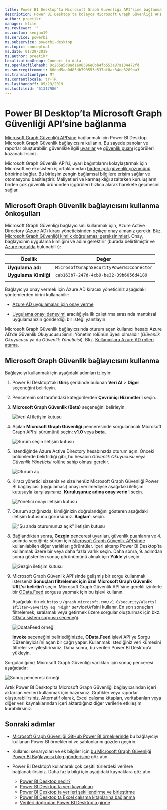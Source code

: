 ```yaml
---
title: Power BI Desktop’ta Microsoft Graph Güvenliği API’sine bağlanma
description: Power BI Desktop’ta kolayca Microsoft Graph Güvenliği API’sine bağlanma
author: preetikr
manager: kfile
ms.reviewer: ''
ms.custom: seojan19
ms.service: powerbi
ms.subservice: powerbi-desktop
ms.topic: conceptual
ms.date: 01/29/2019
ms.author: preetikr
LocalizationGroup: Connect to data
ms.openlocfilehash: 9c265a5d8ad1a08396e0bb4fb553a87a134472fd
ms.sourcegitcommit: 60dad5aa0d85db790553e537bf8ac34ee3289ba3
ms.translationtype: MT
ms.contentlocale: tr-TR
ms.lasthandoff: 05/29/2019
ms.locfileid: "61317986"
---
```

# <a name="connect-to-the-microsoft-graph-security-api-in-power-bi-desktop"></a>Power BI Desktop’ta Microsoft Graph Güvenliği API’sine bağlanma

[Microsoft Graph Güvenliği API’sine](https://aka.ms/graphsecuritydocs) bağlanmak için Power BI Desktop Microsoft Graph Güvenlik bağlayıcısını kullanın. Bu sayede panolar ve raporlar oluşturabilir, güvenlikle ilgili [uyarılar](https://docs.microsoft.com/graph/api/resources/alert?view=graph-rest-1.0) ve [güvenlik puanı](https://docs.microsoft.com/graph/api/resources/securescores?view=graph-rest-beta) içgörüleri kazanabilirsiniz.

Microsoft Graph Güvenlik API’si, uyarı bağıntılarını kolaylaştırmak için Microsoft ve ekosistem iş ortaklarından [birden çok güvenlik çözümünü](https://aka.ms/graphsecurityalerts) birbirine bağlar. Bu birleşim zengin bağlamsal bilgilere erişim sağlar ve otomasyonu basitleştirir. Maliyetleri ve karmaşıklığı azaltırken kuruluşların birden çok güvenlik ürününden içgörüleri hızlıca alarak harekete geçmesini sağlar.

## <a name="prerequisites-to-use-the-microsoft-graph-security-connector"></a>Microsoft Graph Güvenlik bağlayıcısını kullanma önkoşulları

Microsoft Graph Güvenliği bağlayıcısını kullanmak için, Azure Active Directory (Azure AD) kiracı yöneticisinden *açıkça* onay almanız gerekir. Bkz. [Microsoft Graph Güvenliği kimlik doğrulaması gereksinimleri](https://aka.ms/graphsecurityauth).
Onay, bağlayıcının uygulama kimliğini ve adını gerektirir (burada belirtilmiştir ve [Azure portalda](https://portal.azure.com) bulunabilir):

| Özellik | Değer |
|----------|-------|
| **Uygulama adı** | `MicrosoftGraphSecurityPowerBIConnector` |
| **Uygulama Kimliği** | `cab163b7-247d-4cb9-be32-39b6056d4189` |
|||

Bağlayıcıya onay vermek için Azure AD kiracısı yöneticiniz aşağıdaki yöntemlerden birini kullanabilir:

* [Azure AD uygulamaları için onay verme](https://docs.microsoft.com/azure/active-directory/develop/v2-permissions-and-consent)

* [Uygulama onayı deneyimi](https://docs.microsoft.com/azure/active-directory/develop/application-consent-experience) aracılığıyla ilk çalıştırma sırasında mantıksal uygulamanızın gönderdiği bir isteği yanıtlayın
   
Microsoft Graph Güvenlik bağlayıcısında oturum açan kullanıcı hesabı Azure AD’de Güvenlik Okuyucusu Sınırlı Yönetim rolünün üyesi olmalıdır (*Güvenlik Okuyucusu* ya da *Güvenlik Yöneticisi*). Bkz. [Kullanıcılara Azure AD rolleri atama](https://docs.microsoft.com/graph/security-authorization#assign-azure-ad-roles-to-users).

## <a name="using-the-microsoft-graph-security-connector"></a>Microsoft Graph Güvenlik bağlayıcısını kullanma

Bağlayıcıyı kullanmak için aşağıdaki adımları izleyin:

1. Power BI Desktop'taki **Giriş** şeridinde bulunan **Veri Al** > **Diğer** seçeneğini belirleyin.
2. Pencerenin sol tarafındaki kategorilerden **Çevrimiçi Hizmetler**’i seçin.
3. **Microsoft Graph Güvenlik (Beta)** seçeneğini belirleyin.

    ![Veri Al iletişim kutusu](media/desktop-connect-graph-security/GetData.PNG)
    
4. Açılan **Microsoft Graph Güvenliği** penceresinde sorgulanacak Microsoft Graph API’si sürümünü seçin: **v1.0** veya **beta**.

    ![Sürüm seçin iletişim kutusu](media/desktop-connect-graph-security/selectVersion.PNG)
    
5. İstendiğinde Azure Active Directory hesabınızda oturum açın. Önceki bölümlerde belirtildiği gibi, bu hesabın *Güvenlik Okuyucusu* veya *Güvenlik Yöneticisi* rolüne sahip olması gerekir.

    ![Oturum aç](media/desktop-connect-graph-security/SignIn.PNG) 
    
6. Kiracı yönetici sizseniz *ve* size henüz Microsoft Graph Güvenliği Power BI bağlayıcısı (uygulaması) onayı verilmediyse aşağıdaki iletişim kutusuyla karşılaşırsınız. **Kuruluşunuz adına onay verin**’i seçin.

    ![Yönetici onayı iletişim kutusu](media/desktop-connect-graph-security/AdminConsent.PNG)
    
7. Oturum açtığınızda, kimliğinizin doğrulandığını gösteren aşağıdaki iletişim kutusunu görürsünüz. **Bağlan**'ı seçin.

    !["Şu anda oturumunuz açık" iletişim kutusu](media/desktop-connect-graph-security/SignedIn.PNG)
    
8. Bağlandıktan sonra, **Gezgin** penceresi uyarıları, güvenlik puanlarını ve 4. adımda seçtiğiniz sürüm için [Microsoft Graph Güvenlik API’sinde](https://aka.ms/graphsecuritydocs) kullanılabilen diğer varlıkları görüntüler. İçeri aktarıp Power BI Desktop’ta kullanmak üzere bir veya daha fazla varlık seçin. Daha sonra, 9. adımdan sonra gösterilen sonuç görünümünü almak için **Yükle**’yi seçin.

    ![Gezgin iletişim kutusu](media/desktop-connect-graph-security/NavTable.PNG)
    
9. Microsoft Graph Güvenlik API'sinde gelişmiş bir sorgu kullanmak isterseniz **Sonuçları filtrelemek için özel Microsoft Graph Güvenlik URL'si belirtin**’i seçin. Microsoft Graph Güvenlik API'sine gerekli izinlerle bir [OData.Feed](https://docs.microsoft.com/power-bi/desktop-connect-odata) sorgusu yapmak için bu işlevi kullanın.

   Aşağıdaki örnek `https://graph.microsoft.com/v1.0/security/alerts?$filter=Severity eq 'High'` *serviceUri*’sini kullanır. En son sonuçları filtrelemek, sıralamak veya getirmek üzere sorgular oluşturmak için bkz. [OData sistem sorgusu seçeneği](https://docs.microsoft.com/graph/query-parameters).

   ![OdataFeed örneği](media/desktop-connect-graph-security/ODataFeed.PNG)
    
   **Invoke** seçeneğini belirlediğinizde, **OData.Feed** işlevi API’ye Sorgu Düzenleyicisi’ni açan bir çağrı yapar. Kullanmak istediğiniz veri kümesini filtreler ve iyileştirirsiniz. Daha sonra, bu verileri Power BI Desktop’a yükleyin.

Sorguladığımız Microsoft Graph Güvenliği varlıkları için sonuç penceresi aşağıdadır:

   ![Sonuç penceresi örneği](media/desktop-connect-graph-security/Result.PNG)
    

Artık Power BI Desktop’ta Microsoft Graph Güvenliği bağlayıcısından içeri aktarılan verileri kullanmak için hazırsınız. Grafikler veya raporlar oluşturabilirsiniz. Alternatif olarak, Excel çalışma kitapları, veritabanları veya diğer veri kaynaklarından içeri aktardığınız diğer verilerle etkileşim kurabilirsiniz.

## <a name="next-steps"></a>Sonraki adımlar
* [Microsoft Graph Güvenliği GitHub Power BI örneklerinde](https://aka.ms/graphsecuritypowerbiconnectorsamples) bu bağlayıcıyı kullanan Power BI örneklerini ve şablonlarını gözden geçirin.

* Kullanıcı senaryoları ve ek bilgiler için [bu Microsoft Graph Güvenliği Power BI Bağlayıcısı blog gönderisine](https://aka.ms/graphsecuritypowerbiconnectorblogpost) göz atın.

* Power BI Desktop’ı kullanarak çok çeşitli türlerdeki verilere bağlanabilirsiniz. Daha fazla bilgi için aşağıdaki kaynaklara göz atın:

    * [Power BI Desktop nedir?](desktop-what-is-desktop.md)
    * [Power BI Desktop'ta veri kaynakları](desktop-data-sources.md)
    * [Power BI Desktop'ta verileri şekillendirme ve birleştirme](desktop-shape-and-combine-data.md)
    * [Power BI Desktop'ta Excel çalışma kitaplarına bağlanma](desktop-connect-excel.md)
    * [Verileri doğrudan Power BI Desktop'a girme](desktop-enter-data-directly-into-desktop.md)
